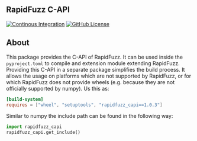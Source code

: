 ## RapidFuzz C-API

[![Continous Integration](https://github.com/maxbachmann/rapidfuzz_capi/workflows/Build/badge.svg)](https://github.com/maxbachmann/rapidfuzz_capi/actions)
[![GitHub License](https://img.shields.io/github/license/maxbachmann/rapidfuzz_capi)](https://github.com/maxbachmann/rapidfuzz_capi/blob/main/LICENSE)

## About

This package provides the C-API of RapidFuzz. It can be used inside the `pyproject.toml` to compile and extension module extending RapidFuzz. Providing this C-API in a separate package simplifies the build process. It allows the usage on platforms which are not supported by RapidFuzz, or for which RapidFuzz does not provide wheels (e.g. because they are not officially supported by numpy). Us this as:

```toml
[build-system]
requires = ["wheel", "setuptools", "rapidfuzz_capi==1.0.3"]
```

Similar to numpy the include path can be found in the following way:
```python
import rapidfuzz_capi
rapidfuzz_capi.get_include()
```
